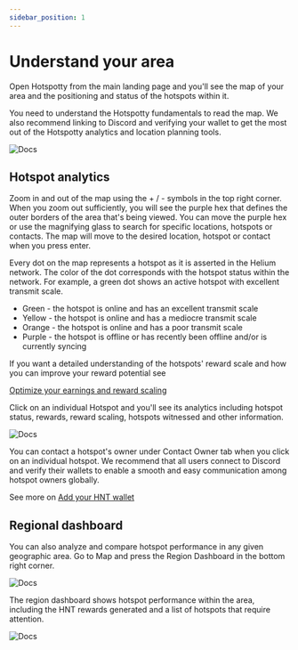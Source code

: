 ```yaml
---
sidebar_position: 1
---
```


# Understand your area

Open Hotspotty from the main landing page and you'll see the map of your area and the positioning and status of the hotspots within it.

You need to understand the Hotspotty fundamentals to read the map. We also recommend linking to Discord and verifying your wallet to get the most out of the Hotspotty analytics and location planning tools.

![Docs](/img/getting-started/understand-your-area1.png)

## Hotspot analytics
Zoom in and out of the map using the + / - symbols in the top right corner. When you zoom out sufficiently, you will see the purple hex that defines the outer borders of the area that's being viewed. You can move the purple hex or use the magnifying glass to search for specific locations, hotspots or contacts. The map will move to the desired location, hotspot or contact when you press enter.

Every dot on the map represents a hotspot as it is asserted in the Helium network. The color of the dot corresponds with the hotspot status within the network. For example, a green dot shows an active hotspot with excellent transmit scale.

<ul>
    <li><span class="green-text bold-text">Green</span> - the hotspot is <span class="bold-text">online</span> and has an <span class="bold-text">excellent transmit scale</span></li>
    <li><span class="yellow-text bold-text">Yellow</span> - the hotspot is <span class="bold-text">online</span> and has a <span class="bold-text">mediocre transmit scale</span></li>
    <li><span class="orange-text bold-text">Orange</span> - the hotspot is <span class="bold-text">online</span> and has a <span class="bold-text">poor transmit scale</span></li>
    <li><span class="purple-text bold-text">Purple</span> - the hotspot is <span class="bold-text">offline</span> or has recently been <span class="bold-text">offline</span> and/or is currently <span class="bold-text">syncing</span></li>
</ul>


If you want a detailed understanding of the hotspots' reward scale and how you can improve your reward potential see

[Optimize your earnings and reward scaling](../expand-the-network/optimize-your-earnings-and-reward-scaling)

Click on an individual Hotspot and you'll see its analytics including hotspot status, rewards, reward scaling, hotspots witnessed and other information.

![Docs](/img/getting-started/understand-your-area2.png)

You can contact a hotspot's owner under Contact Owner tab when you click on an individual hotspot. We recommend that all users connect to Discord and verify their wallets to enable a smooth and easy communication among hotspot owners globally.

See more on [Add your HNT wallet](./add-your-helium-wallet.md)

## Regional dashboard

You can also analyze and compare hotspot performance in any given geographic area. Go to Map and press the Region Dashboard in the bottom right corner.

![Docs](/img/getting-started/dashboard-region-4.png)

The region dashboard shows hotspot performance within the area, including the HNT rewards generated and a list of hotspots that require attention.

![Docs](/img/getting-started/dashboard-region-5.png)
